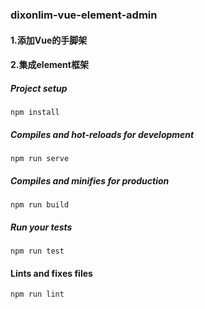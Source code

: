 ### dixonlim-vue-element-admin

#### 1.添加Vue的手脚架
#### 2.集成element框架

##### Project setup
```
npm install
```

##### Compiles and hot-reloads for development
```
npm run serve
```

##### Compiles and minifies for production
```
npm run build
```

##### Run your tests
```
npm run test
```

#### Lints and fixes files
```
npm run lint
```

